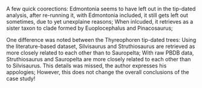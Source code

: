 A few quick coorections: Edmontonia seems to have left out in the tip-dated analysis, after re-running it, with Edmontonia included, it still gets left out sometimes, due to yet unexplaine reasons; When inlcuded, it retrieves as a sister taxon to clade formed by 
Euoplocephalus and Pinacosaurus;

One difference was noted between the Thyreophoren tip-dated trees: Using the literature-based dataset, Silvisaurus and Struthiosaurus are retrieved as more closely related to each other than to Sauropelta; With raw PBDB data, Struthiosaurus and Sauropelta are more closely related to 
each other than to Silvisaurus. This details was missed, the author expresses his appologies; However, this does not change the overall conclusions of the case study!
